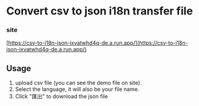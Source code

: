 # Convert csv to json i18n transfer file

### site

[https://csv-to-i18n-json-ixvatwhd4q-de.a.run.app/](https://csv-to-i18n-json-ixvatwhd4q-de.a.run.app/)



## Usage

1. upload csv file (you can see the demo file on site).
2. Select the language, it will also be your file name.
3. Click "匯出" to download the json file

